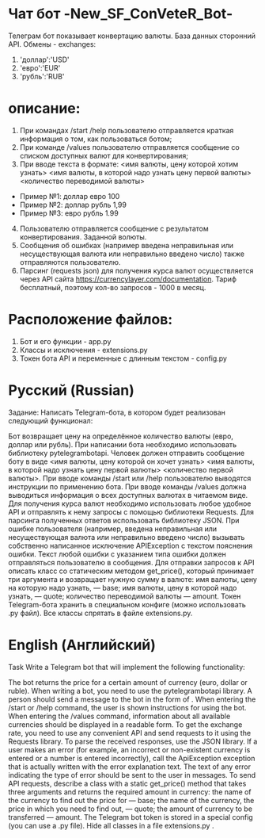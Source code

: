# Чат бот -New_SF_ConVeteR_Bot- 
Телеграм бот показывает конвертацию валюты. База данных сторонний API.
Обмены - exchanges: 
1. 'доллар':'USD'
2. 'евро':'EUR'
3. 'рубль':'RUB'
  

# описание:
1. При командах /start /help пользователю отправляется краткая информация о том, как пользоваться ботом;
2. При команде /values пользователю отправляется сообщение со списком доступных валют для конвертирования;
3. При вводе текста в формате: <имя валюты, цену которой хотим узнать> <имя валюты, в которой надо узнать цену первой валюты> <количество переводимой валюты>
- Пример №1: доллар евро 100
- Пример №2: доллар рубль 1,99
- Пример №3: евро рубль 1.99
4. Пользователю отправляется сообщение с результатом конвертирования. Заданной волюты.
5. Сообщения об ошибках (например введена неправильная или несуществующая валюта или неправильно введено число) также отправляются пользователю.
6. Парсинг (requests json) для получения курса валют осуществляется через API сайта https://currencylayer.com/documentation. Тариф бесплатный, поэтому кол-во запросов - 1000 в месяц.

# Расположение файлов:
1. Бот и его функции - app.py
2. Классы и исключения - extensions.py
3. Токен бота API и переменные с длинным текстом - config.py

# Русский (Russian)
Задание: Написать Telegram-бота, в котором будет реализован следующий функционал:

Бот возвращает цену на определённое количество валюты (евро, доллар или рубль).
При написании бота необходимо использовать библиотеку pytelegrambotapi.
Человек должен отправить сообщение боту в виде <имя валюты, цену которой он хочет узнать> <имя валюты, в которой надо узнать цену первой валюты> <количество первой валюты>.
При вводе команды /start или /help пользователю выводятся инструкции по применению бота.
При вводе команды /values должна выводиться информация о всех доступных валютах в читаемом виде.
Для получения курса валют необходимо использовать любое удобное API и отправлять к нему запросы с помощью библиотеки Requests.
Для парсинга полученных ответов использовать библиотеку JSON.
При ошибке пользователя (например, введена неправильная или несуществующая валюта или неправильно введено число) вызывать собственно написанное исключение APIException с текстом пояснения ошибки.
Текст любой ошибки с указанием типа ошибки должен отправляться пользователю в сообщения.
Для отправки запросов к API описать класс со статическим методом get_price(), который принимает три аргумента и возвращает нужную сумму в валюте:
имя валюты, цену на которую надо узнать, — base;
имя валюты, цену в которой надо узнать, — quote;
количество переводимой валюты — amount.
Токен Telegram-бота хранить в специальном конфиге (можно использовать .py файл).
Все классы спрятать в файле extensions.py.

# English (Английский)
Task Write a Telegram bot that will implement the following functionality:

The bot returns the price for a certain amount of currency (euro, dollar or ruble).
When writing a bot, you need to use the pytelegrambotapi library.
A person should send a message to the bot in the form of .
When entering the /start or /help command, the user is shown instructions for using the bot.
When entering the /values command, information about all available currencies should be displayed in a readable form.
To get the exchange rate, you need to use any convenient API and send requests to it using the Requests library.
To parse the received responses, use the JSON library.
If a user makes an error (for example, an incorrect or non-existent currency is entered or a number is entered incorrectly), call the ApiException exception that is actually written with the error explanation text.
The text of any error indicating the type of error should be sent to the user in messages.
To send API requests, describe a class with a static get_price() method that takes three arguments and returns the required amount in currency:
the name of the currency to find out the price for — base;
the name of the currency, the price in which you need to find out, — quote;
the amount of currency to be transferred — amount.
The Telegram bot token is stored in a special config (you can use a .py file).
Hide all classes in a file extensions.py .

